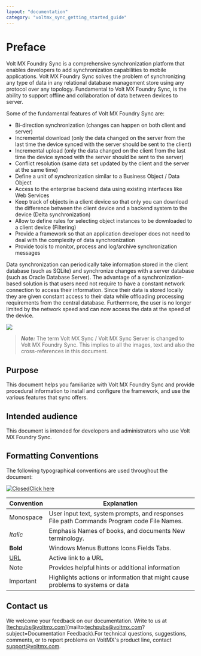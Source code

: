 ```yaml
---
layout: "documentation"
category: "voltmx_sync_getting_started_guide"
---
```

                     


Preface
=======

Volt MX  Foundry Sync is a comprehensive synchronization platform that enables developers to add synchronization capabilities to mobile applications. Volt MX Foundry Sync solves the problem of synchronizing any type of data in any relational database management store using any protocol over any topology. Fundamental to Volt MX Foundry Sync, is the ability to support offline and collaboration of data between devices to server.

Some of the fundamental features of Volt MX Foundry Sync are:

*   Bi-direction synchronization (changes can happen on both client and server)
*   Incremental download (only the data changed on the server from the last time the device synced with the server should be sent to the client)
*   Incremental upload (only the data changed on the client from the last time the device synced with the server should be sent to the server)
*   Conflict resolution (same data set updated by the client and the server at the same time)
*   Define a unit of synchronization similar to a Business Object / Data Object
*   Access to the enterprise backend data using existing interfaces like Web Services
*   Keep track of objects in a client device so that only you can download the difference between the client device and a backend system to the device (Delta synchronization)
*   Allow to define rules for selecting object instances to be downloaded to a client device (Filtering)
*   Provide a framework so that an application developer does not need to deal with the complexity of data synchronization
*   Provide tools to monitor, process and log/archive synchronization messages

Data synchronization can periodically take information stored in the client database (such as SQLite) and synchronize changes with a server database (such as Oracle Database Server). The advantage of a synchronization-based solution is that users need not require to have a constant network connection to access their information. Since their data is stored locally they are given constant access to their data while offloading processing requirements from the central database. Furthermore, the user is no longer limited by the network speed and can now access the data at the speed of the device.

![](Resources/Images/data_sync_framework.png)

> **_Note:_** The term Volt MX Sync / Volt MX Sync Server is changed to Volt MX Foundry Sync. This implies to all the images, text and also the cross-references in this document.

Purpose
-------

This document helps you familiarize with Volt MX Foundry Sync and provide procedural information to install and configure the framework, and use the various features that sync offers.

Intended audience
-----------------

This document is intended for developers and administrators who use Volt MX Foundry Sync.

Formatting Conventions
----------------------

The following typographical conventions are used throughout the document:

[![Closed](../Skins/Default/Stylesheets/Images/transparent.gif)Click here  
](javascript:void(0);)

  
| Convention | Explanation |
| --- | --- |
| Monospace | User input text, system prompts, and responses File path Commands Program code File Names. |
| _Italic_ | Emphasis Names of books, and documents New terminology. |
| **Bold** | Windows Menus Buttons Icons Fields Tabs. |
| [URL](##) | Active link to a URL |
| Note | Provides helpful hints or additional information |
| Important | Highlights actions or information that might cause problems to systems or data |

Contact us
----------

We welcome your feedback on our documentation. Write to us at [techpubs@voltmx.com](mailto:techpubs@voltmx.com?subject=Documentation Feedback).For technical questions, suggestions, comments, or to report problems on VoltMX's product line, contact [support@voltmx.com](mailto:productsupport@voltmx.com).
